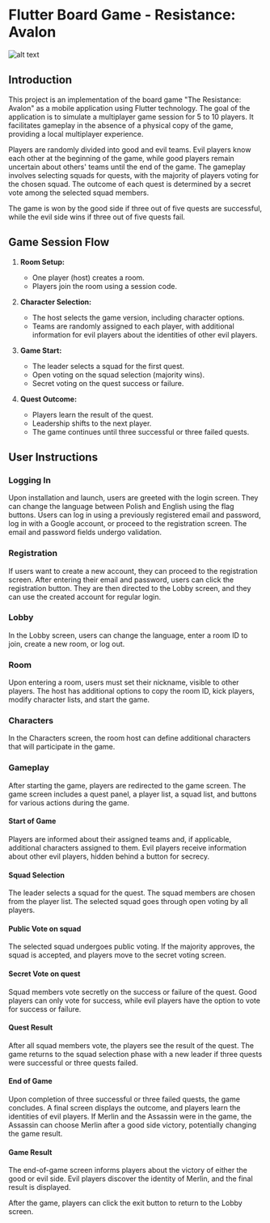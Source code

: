 # Flutter Board Game - Resistance: Avalon

![alt text](http://url/to/img.png)

## Introduction

This project is an implementation of the board game "The Resistance: Avalon" as a mobile application using Flutter technology. The goal of the application is to simulate a multiplayer game session for 5 to 10 players. It facilitates gameplay in the absence of a physical copy of the game, providing a local multiplayer experience.

Players are randomly divided into good and evil teams. Evil players know each other at the beginning of the game, while good players remain uncertain about others' teams until the end of the game. The gameplay involves selecting squads for quests, with the majority of players voting for the chosen squad. The outcome of each quest is determined by a secret vote among the selected squad members.

The game is won by the good side if three out of five quests are successful, while the evil side wins if three out of five quests fail.

## Game Session Flow

1. **Room Setup:**
   - One player (host) creates a room.
   - Players join the room using a session code.

2. **Character Selection:**
   - The host selects the game version, including character options.
   - Teams are randomly assigned to each player, with additional information for evil players about the identities of other evil players.

3. **Game Start:**
   - The leader selects a squad for the first quest.
   - Open voting on the squad selection (majority wins).
   - Secret voting on the quest success or failure.

4. **Quest Outcome:**
   - Players learn the result of the quest.
   - Leadership shifts to the next player.
   - The game continues until three successful or three failed quests.

## User Instructions

### Logging In

Upon installation and launch, users are greeted with the login screen. They can change the language between Polish and English using the flag buttons. Users can log in using a previously registered email and password, log in with a Google account, or proceed to the registration screen. The email and password fields undergo validation.

### Registration

If users want to create a new account, they can proceed to the registration screen. After entering their email and password, users can click the registration button. They are then directed to the Lobby screen, and they can use the created account for regular login.

### Lobby

In the Lobby screen, users can change the language, enter a room ID to join, create a new room, or log out.

### Room

Upon entering a room, users must set their nickname, visible to other players. The host has additional options to copy the room ID, kick players, modify character lists, and start the game.

### Characters

In the Characters screen, the room host can define additional characters that will participate in the game.

### Gameplay

After starting the game, players are redirected to the game screen. The game screen includes a quest panel, a player list, a squad list, and buttons for various actions during the game.

#### Start of Game

Players are informed about their assigned teams and, if applicable, additional characters assigned to them. Evil players receive information about other evil players, hidden behind a button for secrecy.

#### Squad Selection

The leader selects a squad for the quest. The squad members are chosen from the player list. The selected squad goes through open voting by all players.

#### Public Vote on squad

The selected squad undergoes public voting. If the majority approves, the squad is accepted, and players move to the secret voting screen.

#### Secret Vote on quest

Squad members vote secretly on the success or failure of the quest. Good players can only vote for success, while evil players have the option to vote for success or failure.

#### Quest Result

After all squad members vote, the players see the result of the quest. The game returns to the squad selection phase with a new leader if three quests were successful or three quests failed.

#### End of Game

Upon completion of three successful or three failed quests, the game concludes. A final screen displays the outcome, and players learn the identities of evil players. If Merlin and the Assassin were in the game, the Assassin can choose Merlin after a good side victory, potentially changing the game result.

#### Game Result

The end-of-game screen informs players about the victory of either the good or evil side. Evil players discover the identity of Merlin, and the final result is displayed.

After the game, players can click the exit button to return to the Lobby screen.

